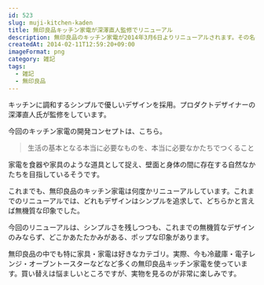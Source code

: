 ```yaml
---
id: 523
slug: muji-kitchen-kaden
title: 無印良品キッチン家電が深澤直人監修でリニューアル
description: 無印良品のキッチン家電が2014年3月6日よりリニューアルされます。その名も「生活になじむ無印良品のキッチン家電」です。
createdAt: 2014-02-11T12:59:20+09:00
imageFormat: png
category: 雑記
tags:
  - 雑記
  - 無印良品
---
```


キッチンに調和するシンプルで優しいデザインを採用。プロダクトデザイナーの深澤直人氏が監修をしています。

今回のキッチン家電の開発コンセプトは、こちら。

> 生活の基本となる本当に必要なものを、本当に必要なかたちでつくること

家電を食器や家具のような道具として捉え、壁面と身体の間に存在する自然なかたちを目指しているそうです。

<app-capture-image article-id="523" img-file-name="001l.jpg" caption="生活になじむ無印良品のキッチン家電"></app-capture-image>

これまでも、無印良品のキッチン家電は何度かリニューアルしています。これまでのリニューアルでは、どれもデザインはシンプルを追求して、どちらかと言えば無機質な印象でした。

今回のリニューアルは、シンプルさを残しつつも、これまでの無機質なデザインのみならず、どこかあたたかみがある、ポップな印象があります。

無印良品の中でも特に家具・家電は好きなカテゴリ。実際、今も冷蔵庫・電子レンジ・オーブントースターなどなど多くの無印良品キッチン家電を使っています。買い替えは悩ましいところですが、実物を見るのが非常に楽しみです。
